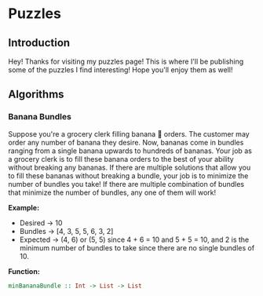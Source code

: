 # Puzzles

## Introduction

Hey! Thanks for visiting my puzzles page! This is where I'll be publishing some of the puzzles I find interesting! Hope you'll enjoy them as well!

## Algorithms

### Banana Bundles

Suppose you're a grocery clerk filling banana 🍌 orders. The customer may order any number of banana they desire. Now, bananas come in bundles ranging from a single banana upwards to hundreds of bananas. Your job as a grocery clerk is to fill these banana orders to the best of your ability without breaking any bananas. If there are multiple solutions that allow you to fill these bananas without breaking a bundle, your job is to minimize the number of bundles you take! If there are multiple combination of bundles that minimize the number of bundles, any one of them will work!

**Example:** 
- Desired -> 10
- Bundles -> [4, 3, 5, 5, 6, 3, 2]
- Expected -> (4, 6) or (5, 5) since 4 + 6 = 10 and 5 + 5 = 10, and 2 is the minimum number of bundles to take since there are no single bundles of 10. 
  
**Function:**

```hs 
minBananaBundle :: Int -> List -> List
```
